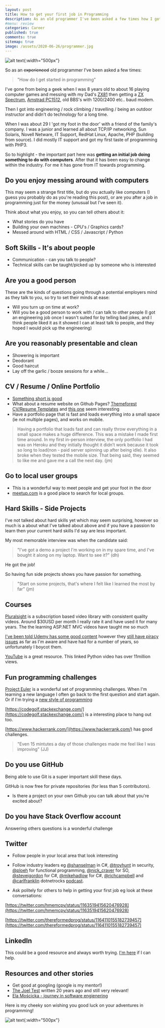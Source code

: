 ```yaml
---
layout: post
title: How to get your first job in Programming  
description: As an old programmer I've been asked a few times how I got started in the business. Passion, people, marketing yourself, talking to other programmers, twitter, linkedin, and Project Euler!
#menu: review
categories: Career 
published: true 
comments: true     
sitemap: true
image: /assets/2020-06-26/programmer.jpg
---
```


![alt text](/assets/2020-06-26/programmer.jpg "Programmer - by 卡晨 on unsplash.com"){:width="500px"}

So as an ~~experienced~~ old programmer I've been asked a few times:

> "How do I get started in programming"

I've gone from being a geek when I was 8 years old to about 16 playing computer games and messing with my Dad's [ZX81](https://en.wikipedia.org/wiki/ZX81) then getting a [ZX Spectrum](https://en.wikipedia.org/wiki/ZX_Spectrum),  [Amstrad PC1512](https://en.wikipedia.org/wiki/PC1512), old BBS's with 1200/2400 etc.. baud modem.

Then I got into engineering / rock climbing / travelling / being an outdoor instructor and didn't do technology for a long time.

When I was about 29 I 'got my foot in the door' with a friend of the family's company. I was a junior and learned all about TCP/IP networking, Sun Solaris, Novell Netware, IT Support, RedHat Linux, Apache, PHP (building from source). I did mostly IT support and got my first taste of programming with PHP3.

So to highlight - the important part here was **getting an initial job doing something to do with computers**. After that it has been easy to change within the industry. For me it has gone from IT towards programming.

## Do you enjoy messing around with computers

This may seem a strange first title, but do you actually like computers (I guess you probably do as you're reading this post), or are you after a job in programming just for the money (unusual but I've seen it).

Think about what you enjoy, so you can tell others about it:

- What stories do you have
- Building your own machines -  CPU's / Graphics cards?
- Messed around with HTML / CSS / Javascript / Python

## Soft Skills - It's about people

- Communication - can you talk to people?
- Technical skills can be taught/picked up by someone who is interested

## Are you a good person

These are the kinds of questions going through a potential employers mind as they talk to you, so try to set their minds at ease:

- Will you turn up on time at work?
- Will you be a good person to work with / can talk to other people (I got an engineering job once I wasn't suited for by telling bad jokes, and I think people liked it as it showed I can at least talk to people, and they hoped I would pick up the engineering)

## Are you reasonably presentable and clean

- Showering is important
- Deodorant
- Good haircut
- Lay off the garlic / booze sessions for a while...

## CV / Resume / Online Portfolio

- [Something short is good](https://hmemcpy.com/cv.pdf)
- What about a resume website on Github Pages? [Themeforest CV/Resume Templates](https://themeforest.net/category/site-templates/specialty-pages?sort=date&tags=resume,cv&term=resume#content) and [this one](https://preview.themeforest.net/item/porto-responsive-html5-template/full_screen_preview/4106987?_ga=2.48266853.2118312912.1568632778-1690105632.1568283525) seem interesting
- Have a portfolio page that is fast and loads everything into a small space (ie not multiple pages), and works on mobile.

> Having a portfolio that loads fast and can really throw everything in a small space makes a huge difference. This was a mistake I made first time around. In my first in-person interview, the only portfolio I had was on Heroku and they initially thought it didn’t work because it took so long to load(non - paid server spinning up after being idle). It also broke when they tested the mobile size. That being said, they seemed to like me and gave me a call the next day. (jm)

## Go to local user groups

- This is a wonderful way to meet people and get your foot in the door
- [meetup.com](https://meetup.com) is a good place to search for local groups.

## Hard Skills - Side Projects

I've not talked about hard skills yet which may seem surprising, however so much is a about what I've talked about above and if you have a passion to learn then your current hard skills I'd say are less important.

My most memorable interview was when the candidate said:

> "I've got a demo a project I'm working on in my spare time, and I've bought it along on my laptop. Want to see it?" (dh)

He got the job!

So having fun side projects shows you have passion for something.

> "Start on some projects, that's where I felt like I learned the most by far" (jm)

## Courses

[Pluralsight](https://www.pluralsight.com/paths/html5) is a subscription based video library with consistent quality videos. Around $30USD per month I really rate it and have used it for many years. The the learning ASP.NET MVC videos have taught me so much

[I've been told Udemy has some good content](https://www.udemy.com/) however they [still have piracy issues](https://twitter.com/troyhunt/status/1102905241027006464?lang=en) as far as I'm aware and have had for a number of years, so unfortunately I boycot them.

[YouTube](https://www.youtube.com/watch?v=_uQrJ0TkZlc) is a great resource. This linked Python video has over 11million views.

## Fun programming challenges

[Project Euler](https://projecteuler.net/archives) is a wonderful set of programming challenges. When I'm learning a new language I often go back to the first question and start again. Or if I'm trying a [new style of programming](/2018/09/20/Improve-Programming-using-Project-Euler)

[https://codegolf.stackexchange.com/](https://codegolf.stackexchange.com/) is a interesting place to hang out too.

[https://www.hackerrank.com/](https://www.hackerrank.com/) has good challenges.

> "Even 15 mintutes a day of those challenges made me feel like I was improving" (JJ)

## Do you use GitHub

Being able to use Git is a super important skill these days.

GitHub is now free for private repositories (for less than 5 contributors).

- Is there a project on your own Github you can talk about that you're excited about?

## Do you have Stack Overflow account

Answering others questions is a wonderful challenge

## Twitter

- Follow people in your local area that look interesting
- Follow industry leaders eg [@shanselman](https://twitter.com/shanselman) in C#, [@troyhunt](https://twitter.com/troyhunt) in security, [@ploeh](https://twitter.com/ploeh) for functional programming, [@nick_craver](https://twitter.com/Nick_Craver) for SO, [@stevejgordon](https://twitter.com/stevejgordon) for C#, [@mikehadlow](https://twitter.com/mikehadlow) for C#, [@richcampbell](https://twitter.com/richcampbell) and [@carlfranklin](https://twitter.com/carlfranklin) dotnetrocks [podcast](https://dotnetrocks.com/).

- Ask politely for others to help in getting your first job eg look at these conversations:

[https://twitter.com/hmemcpy/status/1163519415620476928](https://twitter.com/hmemcpy/status/1163519415620476928)

[https://twitter.com/thereformedprog/status/1164110155182739457](https://twitter.com/thereformedprog/status/1164110155182739457)

## LinkedIn

This could be a good resource and always worth trying. [I'm here](https://www.linkedin.com/in/dave-mateer-6274942/) if I can help.

## Resources and other stories

- Get good at googling (google is my mentor!)
- [The Joel Test](https://www.joelonsoftware.com/2000/08/09/the-joel-test-12-steps-to-better-code/) written 20 years ago and still very relevant!
- [Ela Mościcka - journey in software engienering](https://www.linkedin.com/pulse/my-journey-software-engineering-ela-mo%C5%9Bcicka/)

Here is my cheeky son wishing you good luck on your adventures in programming!

![alt text](/assets/2020-06-26/cheeky-boy.jpg "Cheeky boy says good luck!"){:width="500px"}